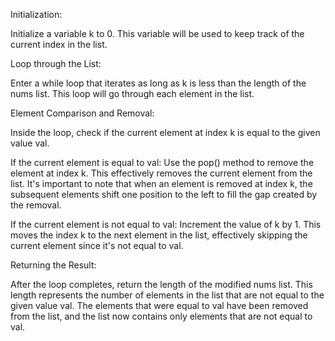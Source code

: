 ​Initialization:

Initialize a variable k to 0. This variable will be used to keep track of the current index in the list.

Loop through the List:

Enter a while loop that iterates as long as k is less than the length of the nums list. This loop will go through each element in the list.

Element Comparison and Removal:

Inside the loop, check if the current element at index k is equal to the given value val.

If the current element is equal to val:
Use the pop() method to remove the element at index k. This effectively removes the current element from the list.
It's important to note that when an element is removed at index k, the subsequent elements shift one position to the left to fill the gap created by the removal.

If the current element is not equal to val:
Increment the value of k by 1. This moves the index k to the next element in the list, effectively skipping the current element since it's not equal to val.

Returning the Result:

After the loop completes, return the length of the modified nums list. This length represents the number of elements in the list that are not equal to the given value val.
The elements that were equal to val have been removed from the list, and the list now contains only elements that are not equal to val.​
